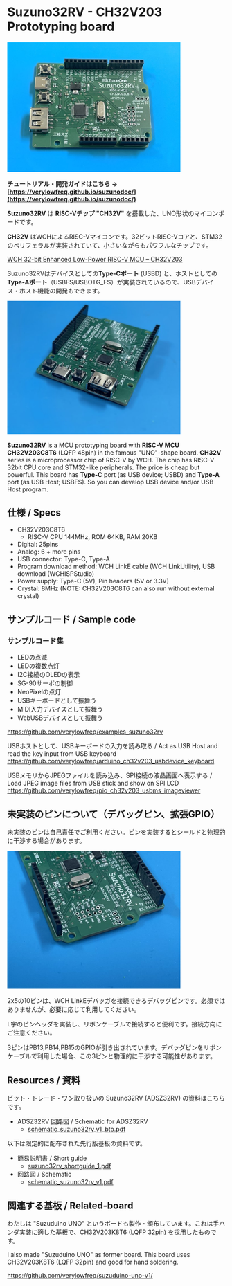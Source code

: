# Suzuno32RV - CH32V203 Prototyping board

<img width="400" src="images/image_adsz32rv_1.jpg">

**チュートリアル・開発ガイドはこちら → [https://verylowfreq.github.io/suzunodoc/](https://verylowfreq.github.io/suzunodoc/)**


**Suzuno32RV** は **RISC-Vチップ "CH32V"** を搭載した、UNO形状のマイコンボードです。

**CH32V** はWCHによるRISC-Vマイコンです。32ビットRISC-Vコアと、STM32のペリフェラルが実装されていて、小さいながらもパワフルなチップです。

[WCH 32-bit Enhanced Low-Power RISC-V MCU – CH32V203](https://www.wch-ic.com/products/CH32V203.html)

Suzuno32RVはデバイスとしての**Type-Cポート** (USBD) と、ホストとしての**Type-Aポート**（USBFS/USBOTG_FS）が実装されているので、USBデバイス・ホスト機能の開発もできます。

<img width="400" src="images/image_adsz32rv_2.jpg">

**Suzuno32RV** is a MCU prototyping board with **RISC-V MCU CH32V203C8T6** (LQFP 48pin) in the famous "UNO"-shape board. **CH32V** series is a microprocessor chip of RISC-V by WCH. The chip has RISC-V 32bit CPU core and STM32-like peripherals. The price is cheap but powerful. This board has **Type-C** port (as USB device; USBD) and **Type-A** port (as USB Host; USBFS). So you can develop USB device and/or USB Host program.


## 仕様 / Specs

 - CH32V203C8T6
   - RISC-V CPU 144MHz, ROM 64KB, RAM 20KB
 - Digital: 25pins
 - Analog: 6 + more pins
 - USB connector: Type-C, Type-A
 - Program download method: WCH LinkE cable (WCH LinkUtility), USB download (WCHISPStudio)
 - Power supply: Type-C (5V), Pin headers (5V or 3.3V)
 - Crystal: 8MHz (NOTE: CH32V203C8T6 can also run without external crystal)


## サンプルコード / Sample code

### サンプルコード集

 - LEDの点滅
 - LEDの複数点灯
 - I2C接続のOLEDの表示
 - SG-90サーボの制御
 - NeoPixelの点灯
 - USBキーボードとして振舞う
 - MIDI入力デバイスとして振舞う
 - WebUSBデバイスとして振舞う

 https://github.com/verylowfreq/examples_suzuno32rv



USBホストとして、USBキーボードの入力を読み取る / Act as USB Host and read the key input from USB keyboard  
https://github.com/verylowfreq/arduino_ch32v203_usbdevice_keyboard
  

USBメモリからJPEGファイルを読み込み、SPI接続の液晶画面へ表示する / Load JPEG image files from USB stick and show on SPI LCD  
https://github.com/verylowfreq/pio_ch32v203_usbms_imageviewer


## 未実装のピンについて（デバッグピン、拡張GPIO）

未実装のピンは自己責任でご利用ください。ピンを実装するとシールドと物理的に干渉する場合があります。

<img width="400" src="images/image_adsz32rv_3.jpg">

2x5の10ピンは、WCH LinkEデバッガを接続できるデバッグピンです。必須ではありませんが、必要に応じて利用してください。

L字のピンヘッダを実装し、リボンケーブルで接続すると便利です。接続方向にご注意ください。

3ピンはPB13,PB14,PB15のGPIOが引き出されています。デバッグピンをリボンケーブルで利用した場合、この3ピンと物理的に干渉する可能性があります。


## Resources / 資料

ビット・トレード・ワン取り扱いの Suzuno32RV (ADSZ32RV) の資料はこちらです。

 - ADSZ32RV 回路図 / Schematic for ADSZ32RV
   - [schematic_suzuno32rv_v1_bto.pdf](https://github.com/verylowfreq/board_suzuno32rv/blob/main/schematic_suzuno32rv_v1_bto.pdf)


以下は限定的に配布された先行版基板の資料です。

 - 簡易説明書 / Short guide
   - [suzuno32rv_shortguide_1.pdf](https://github.com/verylowfreq/board_suzuno32rv/blob/main/suzuno32rv_shortguide_1.pdf)
 - 回路図 / Schematic
   - [schematic_suzuno32rv_v1.pdf](https://github.com/verylowfreq/board_suzuno32rv/blob/main/schematic_suzuno32rv_v1.pdf)


## 関連する基板 / Related-board

わたしは "Suzuduino UNO" というボードも製作・頒布しています。これは手ハンダ実装に適した基板で、CH32V203K8T6 (LQFP 32pin) を採用したものです。

I also made "Suzuduino UNO" as former board. This board uses CH32V203K8T6 (LQFP 32pin) and good for hand soldering.

https://github.com/verylowfreq/suzuduino-uno-v1/
